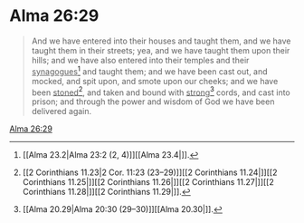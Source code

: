# Alma 26:29

> And we have entered into their houses and taught them, and we have taught them in their streets; yea, and we have taught them upon their hills; and we have also entered into their temples and their <u>synagogues</u>[^a] and taught them; and we have been cast out, and mocked, and spit upon, and smote upon our cheeks; and we have been <u>stoned</u>[^b], and taken and bound with <u>strong</u>[^c] cords, and cast into prison; and through the power and wisdom of God we have been delivered again.

[Alma 26:29](https://www.churchofjesuschrist.org/study/scriptures/bofm/alma/26?lang=eng&id=p29#p29)


[^a]: [[Alma 23.2|Alma 23:2 (2, 4)]][[Alma 23.4|]].  
[^b]: [[2 Corinthians 11.23|2 Cor. 11:23 (23–29)]][[2 Corinthians 11.24|]][[2 Corinthians 11.25|]][[2 Corinthians 11.26|]][[2 Corinthians 11.27|]][[2 Corinthians 11.28|]][[2 Corinthians 11.29|]].  
[^c]: [[Alma 20.29|Alma 20:30 (29–30)]][[Alma 20.30|]].  
